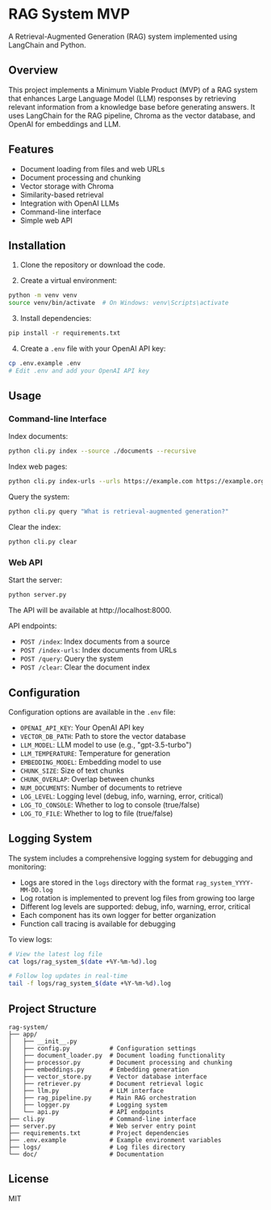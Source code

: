 # RAG System MVP

A Retrieval-Augmented Generation (RAG) system implemented using LangChain and Python.

## Overview

This project implements a Minimum Viable Product (MVP) of a RAG system that enhances Large Language Model (LLM) responses by retrieving relevant information from a knowledge base before generating answers. It uses LangChain for the RAG pipeline, Chroma as the vector database, and OpenAI for embeddings and LLM.

## Features

- Document loading from files and web URLs
- Document processing and chunking
- Vector storage with Chroma
- Similarity-based retrieval
- Integration with OpenAI LLMs
- Command-line interface
- Simple web API

## Installation

1. Clone the repository or download the code.

2. Create a virtual environment:

```bash
python -m venv venv
source venv/bin/activate  # On Windows: venv\Scripts\activate
```

3. Install dependencies:

```bash
pip install -r requirements.txt
```

4. Create a `.env` file with your OpenAI API key:

```bash
cp .env.example .env
# Edit .env and add your OpenAI API key
```

## Usage

### Command-line Interface

Index documents:

```bash
python cli.py index --source ./documents --recursive
```

Index web pages:

```bash
python cli.py index-urls --urls https://example.com https://example.org
```

Query the system:

```bash
python cli.py query "What is retrieval-augmented generation?"
```

Clear the index:

```bash
python cli.py clear
```

### Web API

Start the server:

```bash
python server.py
```

The API will be available at http://localhost:8000.

API endpoints:
- `POST /index`: Index documents from a source
- `POST /index-urls`: Index documents from URLs
- `POST /query`: Query the system
- `POST /clear`: Clear the document index

## Configuration

Configuration options are available in the `.env` file:

- `OPENAI_API_KEY`: Your OpenAI API key
- `VECTOR_DB_PATH`: Path to store the vector database
- `LLM_MODEL`: LLM model to use (e.g., "gpt-3.5-turbo")
- `LLM_TEMPERATURE`: Temperature for generation
- `EMBEDDING_MODEL`: Embedding model to use
- `CHUNK_SIZE`: Size of text chunks
- `CHUNK_OVERLAP`: Overlap between chunks
- `NUM_DOCUMENTS`: Number of documents to retrieve
- `LOG_LEVEL`: Logging level (debug, info, warning, error, critical)
- `LOG_TO_CONSOLE`: Whether to log to console (true/false)
- `LOG_TO_FILE`: Whether to log to file (true/false)

## Logging System

The system includes a comprehensive logging system for debugging and monitoring:

- Logs are stored in the `logs` directory with the format `rag_system_YYYY-MM-DD.log`
- Log rotation is implemented to prevent log files from growing too large
- Different log levels are supported: debug, info, warning, error, critical
- Each component has its own logger for better organization
- Function call tracing is available for debugging

To view logs:

```bash
# View the latest log file
cat logs/rag_system_$(date +%Y-%m-%d).log

# Follow log updates in real-time
tail -f logs/rag_system_$(date +%Y-%m-%d).log
```

## Project Structure

```
rag-system/
├── app/
│   ├── __init__.py
│   ├── config.py           # Configuration settings
│   ├── document_loader.py  # Document loading functionality
│   ├── processor.py        # Document processing and chunking
│   ├── embeddings.py       # Embedding generation
│   ├── vector_store.py     # Vector database interface
│   ├── retriever.py        # Document retrieval logic
│   ├── llm.py              # LLM interface
│   ├── rag_pipeline.py     # Main RAG orchestration
│   ├── logger.py           # Logging system
│   └── api.py              # API endpoints
├── cli.py                  # Command-line interface
├── server.py               # Web server entry point
├── requirements.txt        # Project dependencies
├── .env.example            # Example environment variables
├── logs/                   # Log files directory
└── doc/                    # Documentation
```

## License

MIT

